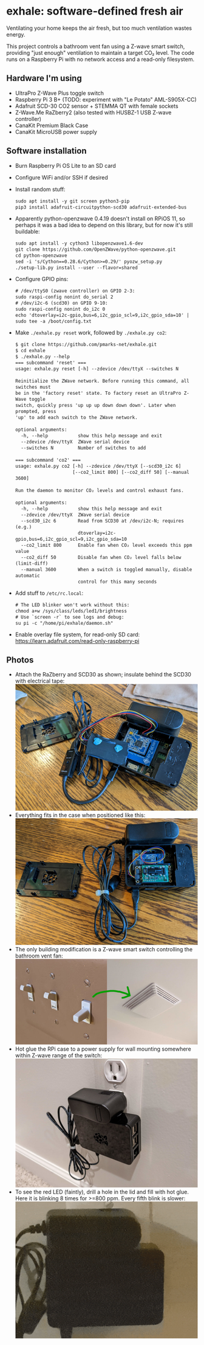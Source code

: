 # exhale: software-defined fresh air
Ventilating your home keeps the air fresh, but too much ventilation wastes energy.

This project controls a bathroom vent fan using a Z-wave smart switch, providing "just enough" ventilation to maintain a target CO₂ level. The code runs on a Raspberry Pi with no network access and a read-only filesystem.

## Hardware I'm using
- UltraPro Z-Wave Plus toggle switch
- Raspberry Pi 3 B+ (TODO: experiment with "Le Potato" AML-S905X-CC)
- Adafruit SCD-30 CO2 sensor + STEMMA QT with female sockets
- Z-Wave.Me RaZberry2 (also tested with HUSBZ-1 USB Z-wave controller)
- CanaKit Premium Black Case
- CanaKit MicroUSB power supply

## Software installation
- Burn Raspberry Pi OS Lite to an SD card
- Configure WiFi and/or SSH if desired
- Install random stuff:
  ```shell
  sudo apt install -y git screen python3-pip
  pip3 install adafruit-circuitpython-scd30 adafruit-extended-bus
  ```
- Apparently python-openzwave 0.4.19 doesn't install on RPiOS 11, so perhaps it was a bad idea to depend on this library, but for now it's still buildable:

  ```shell
  sudo apt install -y cython3 libopenzwave1.6-dev
  git clone https://github.com/OpenZWave/python-openzwave.git
  cd python-openzwave
  sed -i 's/Cython==0.28.6/Cython>=0.29/' pyozw_setup.py
  ./setup-lib.py install --user --flavor=shared
  ```

- Configure GPIO pins:
  ```
  # /dev/ttyS0 (zwave controller) on GPIO 2-3:
  sudo raspi-config nonint do_serial 2
  # /dev/i2c-6 (scd30) on GPIO 9-10:
  sudo raspi-config nonint do_i2c 0
  echo 'dtoverlay=i2c-gpio,bus=6,i2c_gpio_scl=9,i2c_gpio_sda=10' | sudo tee -a /boot/config.txt
  ```

- Make `./exhale.py reset` work, followed by `./exhale.py co2`:
  ```
  $ git clone https://github.com/pmarks-net/exhale.git
  $ cd exhale
  $ ./exhale.py --help
  === subcommand 'reset' ===
  usage: exhale.py reset [-h] --zdevice /dev/ttyX --switches N

  Reinitialize the ZWave network. Before running this command, all switches must
  be in the 'factory reset' state. To factory reset an UltraPro Z-Wave toggle
  switch, quickly press 'up up up down down down'. Later when prompted, press
  'up' to add each switch to the ZWave network.

  optional arguments:
    -h, --help           show this help message and exit
    --zdevice /dev/ttyX  ZWave serial device
    --switches N         Number of switches to add

  === subcommand 'co2' ===
  usage: exhale.py co2 [-h] --zdevice /dev/ttyX [--scd30_i2c 6]
                       [--co2_limit 800] [--co2_diff 50] [--manual 3600]

  Run the daemon to monitor CO₂ levels and control exhaust fans.

  optional arguments:
    -h, --help           show this help message and exit
    --zdevice /dev/ttyX  ZWave serial device
    --scd30_i2c 6        Read from SCD30 at /dev/i2c-N; requires (e.g.)
                         dtoverlay=i2c-gpio,bus=6,i2c_gpio_scl=9,i2c_gpio_sda=10
    --co2_limit 800      Enable fan when CO₂ level exceeds this ppm value
    --co2_diff 50        Disable fan when CO₂ level falls below (limit-diff)
    --manual 3600        When a switch is toggled manually, disable automatic
                         control for this many seconds
  ```

- Add stuff to `/etc/rc.local`:
  ```shell
  # The LED blinker won't work without this:
  chmod a+w /sys/class/leds/led1/brightness
  # Use `screen -r` to see logs and debug:
  su pi -c "/home/pi/exhale/daemon.sh"
  ```

- Enable overlay file system, for read-only SD card: https://learn.adafruit.com/read-only-raspberry-pi

## Photos
- Attach the RaZberry and SCD30 as shown; insulate behind the SCD30 with electrical tape:  
  ![](./misc/scd30_backside.jpg)  
- Everything fits in the case when positioned like this:
  ![](./misc/everything_fits.jpg)
- The only building modification is a Z-wave smart switch controlling the bathroom vent fan:  
  ![](./misc/smart_switch.jpg)
- Hot glue the RPi case to a power supply for wall mounting somewhere within Z-wave range of the switch:  
  ![](./misc/wall_mount.jpg)
- To see the red LED (faintly), drill a hole in the lid and fill with hot glue. Here it is blinking 8 times for >=800 ppm. Every fifth blink is slower:  
  ![](./misc/blink8.gif)
